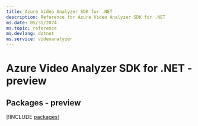 ```yaml
---
title: Azure Video Analyzer SDK for .NET
description: Reference for Azure Video Analyzer SDK for .NET
ms.date: 05/31/2024
ms.topic: reference
ms.devlang: dotnet
ms.service: videoanalyzer
---
```

# Azure Video Analyzer SDK for .NET - preview
## Packages - preview
[!INCLUDE [packages](video-analyzer-index.md)]